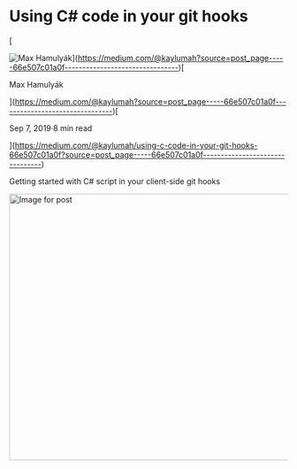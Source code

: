 Using C# code in your git hooks
===============================

[

![Max Hamulyák](https://miro.medium.com/fit/c/56/56/1*LdPtbRAEj0k0ErMgLhiZcw.jpeg)](https://medium.com/@kaylumah?source=post_page-----66e507c01a0f--------------------------------)[

Max Hamulyák

](https://medium.com/@kaylumah?source=post_page-----66e507c01a0f--------------------------------)[

Sep 7, 2019·8 min read

](https://medium.com/@kaylumah/using-c-code-in-your-git-hooks-66e507c01a0f?source=post_page-----66e507c01a0f--------------------------------)

Getting started with C# script in your client-side git hooks

<img alt="Image for post" class="fe et ep ip w" src="https://miro.medium.com/max/2488/1\*sbmQtBOcrqchHwnaIe3big.png" width="1244" height="482" srcSet="https://miro.medium.com/max/552/1\*sbmQtBOcrqchHwnaIe3big.png 276w, https://miro.medium.com/max/1104/1\*sbmQtBOcrqchHwnaIe3big.png 552w, https://miro.medium.com/max/1280/1\*sbmQtBOcrqchHwnaIe3big.png 640w, https://miro.medium.com/max/1400/1\*sbmQtBOcrqchHwnaIe3big.png 700w" sizes="700px"/>
